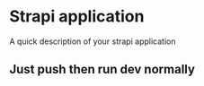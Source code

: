 # Strapi application

A quick description of your strapi application

## Just push then run dev normally